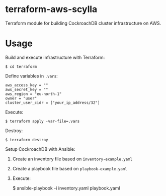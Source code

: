# terraform-aws-scylla

Terraform module for building CockroachDB cluster infrastructure on AWS.

# Usage

Build and execute infrastructure with Terraform:

    $ cd terraform

Define variables in `.vars`:

    aws_access_key = ""
    aws_secret_key = ""
    aws_region = "eu-north-1"
    owner = "user"
    cluster_user_cidr = ["your_ip_address/32"]

Execute:

    $ terraform apply -var-file=.vars

Destroy:

    $ terraform destroy

Setup CockroachDB with Ansible:

1. Create an inventory file based on `inventory-example.yaml`
2. Create a playbook file based on `playbook-example.yaml`
3. Execute:

    $ ansible-playbook -i inventory.yaml playbook.yaml
